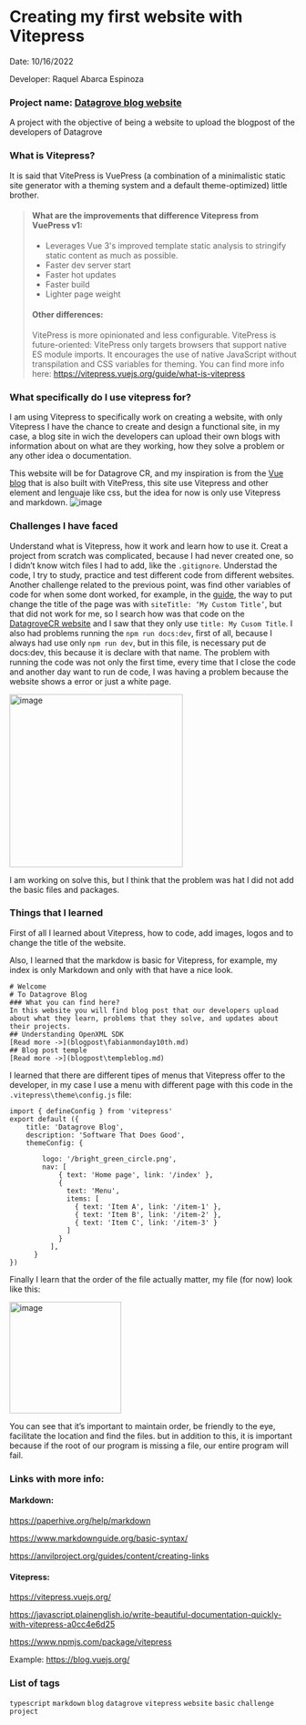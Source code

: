 # Creating my first website with Vitepress
 Date: 10/16/2022

Developer: Raquel Abarca Espinoza

### Project name: [Datagrove blog website](https://github.com/datagrovecr/datagrove_blog_website)
A project with the objective of being a website to upload the blogpost of the developers of Datagrove

### What is Vitepress?
It is said that VitePress is VuePress (a combination of a minimalistic static site generator with a theming system and a default theme-optimized) little brother.

> #### What are the improvements that difference Vitepress from VuePress v1:
> - Leverages Vue 3's improved template static analysis to stringify static content as much as possible.
> - Faster dev server start
> - Faster hot updates
> - Faster build
> - Lighter page weight
>
> #### Other differences:
> VitePress is more opinionated and less configurable.
> VitePress is future-oriented: VitePress only targets browsers that support native ES module imports. It encourages the use of native JavaScript without transpilation and CSS variables for theming.
> You can find more info here: https://vitepress.vuejs.org/guide/what-is-vitepress
### What specifically do I use vitepress for?
I am using Vitepress to specifically work on creating a website, with only Vitepress I have the chance to create and design a functional site, in my case, a blog site in wich the developers can upload their own blogs with information about on what are they working, how they solve a problem or any other idea o documentation.

This website will be for Datagrove CR, and my inspiration is from the [Vue blog](https://blog.vuejs.org/) that is also built with VitePress, this site use Vitepress and other element and lenguaje like css, but the idea for now is only use Vitepress and markdown.
![image](https://user-images.githubusercontent.com/110420288/196104431-971f6b47-53e8-4735-a3de-33e1b8433a4e.png)

### Challenges I have faced

Understand what is Vitepress, how it work and learn how to use it. 
Creat a project from scratch was complicated, because I had never created one, so I didn’t know witch files I had to add, like the `.gitignore`.
Understad the code, I try to study, practice and test different code from different websites.
Another challenge related to the previous point, was find other variables of code for when some dont worked, for example, in the [guide](https://vitepress.vuejs.org/guide/theme-nav), the way to put change the title of the page was with `siteTitle: ‘My Custom Title’`, but that did not work for me, so I search how was that code on the [DatagroveCR website](https://github.com/datagrovecr/website/blob/main/docs/.vitepress/config.js) and I saw that they only use `title: My Cusom Title`.
I also had problems running the `npm run docs:dev`, first of all, because I always had use only `npm run dev`, but in this file, is necessary put de docs:dev, this because it is declare with that name.
The problem with running the code was not only the first time, every time that I close the code and another day want to run de code, I was having a problem because the website shows a error or just a white page.

<img width="304" alt="image" src="https://user-images.githubusercontent.com/110420288/196098778-b15b97c5-2a59-4905-85bc-d4c0c5282215.png">

I am working on solve this, but I think that the problem was hat I did not add the basic files and packages. 

### Things that I learned
First of all I learned about Vitepress, how to code, add images, logos and to change the title of the website.

Also, I learned that the markdow is basic for Vitepress, for example, my index is only Markdown and only with that have a nice look.
```
# Welcome
# To Datagrove Blog
### What you can find here?
In this website you will find blog post that our developers upload about what they learn, problems that they solve, and updates about their projects.
## Understanding OpenXML SDK
[Read more ->](blogpost\fabianmonday10th.md)
## Blog post temple
[Read more ->](blogpost\templeblog.md)
```

I learned that there are different tipes of menus that Vitepress offer to the developer, in my case I use a menu with different page with this code in the `.vitepress\theme\config.js` file:
```
import { defineConfig } from 'vitepress'
export default ({
    title: 'Datagrove Blog',
    description: 'Software That Does Good',
    themeConfig: {
        
        logo: '/bright_green_circle.png',
        nav: [
            { text: 'Home page', link: '/index' },
            {
              text: 'Menu',
              items: [
                { text: 'Item A', link: '/item-1' },
                { text: 'Item B', link: '/item-2' },
                { text: 'Item C', link: '/item-3' }
              ]
            }
          ],
      }
})
```
Finally I learn that the order of the file actually matter, my file (for now) look like this:

<img width="196" alt="image" src="https://user-images.githubusercontent.com/110420288/196102138-f5628c4c-84e2-4d63-9577-4c42536dd8cc.png">

You can see that it’s important to maintain order, be friendly to the eye, facilitate the location and find the files. but in addition to this, it is important because if the root of our program is missing a file, our entire program will fail.

### Links with more info:

#### Markdown: 

https://paperhive.org/help/markdown

https://www.markdownguide.org/basic-syntax/

https://anvilproject.org/guides/content/creating-links

#### Vitepress:

https://vitepress.vuejs.org/

https://javascript.plainenglish.io/write-beautiful-documentation-quickly-with-vitepress-a0cc4e6d25

https://www.npmjs.com/package/vitepress

Example: https://blog.vuejs.org/

### List of tags

`typescript` `markdown` `blog` `datagrove` `vitepress` `website` `basic` `challenge` `project`